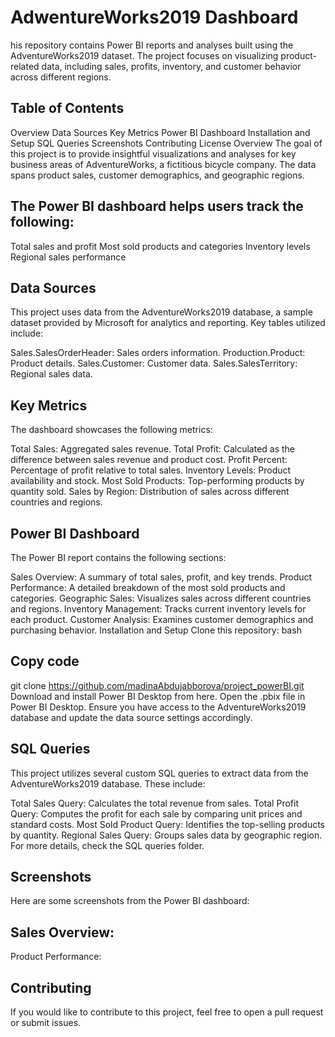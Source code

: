 # AdwentureWorks2019 Dashboard

his repository contains Power BI reports and analyses built using the AdventureWorks2019 dataset. The project focuses on visualizing product-related data, including sales, profits, inventory, and customer behavior across different regions.

## Table of Contents
Overview
Data Sources
Key Metrics
Power BI Dashboard
Installation and Setup
SQL Queries
Screenshots
Contributing
License
Overview
The goal of this project is to provide insightful visualizations and analyses for key business areas of AdventureWorks, a fictitious bicycle company. The data spans product sales, customer demographics, and geographic regions.

## The Power BI dashboard helps users track the following:
Total sales and profit
Most sold products and categories
Inventory levels
Regional sales performance

## Data Sources
This project uses data from the AdventureWorks2019 database, a sample dataset provided by Microsoft for analytics and reporting. Key tables utilized include:

Sales.SalesOrderHeader: Sales orders information.
Production.Product: Product details.
Sales.Customer: Customer data.
Sales.SalesTerritory: Regional sales data.

## Key Metrics
The dashboard showcases the following metrics:

Total Sales: Aggregated sales revenue.
Total Profit: Calculated as the difference between sales revenue and product cost.
Profit Percent: Percentage of profit relative to total sales.
Inventory Levels: Product availability and stock.
Most Sold Products: Top-performing products by quantity sold.
Sales by Region: Distribution of sales across different countries and regions.

## Power BI Dashboard
The Power BI report contains the following sections:

Sales Overview: A summary of total sales, profit, and key trends.
Product Performance: A detailed breakdown of the most sold products and categories.
Geographic Sales: Visualizes sales across different countries and regions.
Inventory Management: Tracks current inventory levels for each product.
Customer Analysis: Examines customer demographics and purchasing behavior.
Installation and Setup
Clone this repository:
bash

## Copy code
git clone https://github.com/madinaAbdujabborova/project_powerBI.git
Download and install Power BI Desktop from here.
Open the .pbix file in Power BI Desktop.
Ensure you have access to the AdventureWorks2019 database and update the data source settings accordingly.

## SQL Queries
This project utilizes several custom SQL queries to extract data from the AdventureWorks2019 database. These include:

Total Sales Query: Calculates the total revenue from sales.
Total Profit Query: Computes the profit for each sale by comparing unit prices and standard costs.
Most Sold Product Query: Identifies the top-selling products by quantity.
Regional Sales Query: Groups sales data by geographic region.
For more details, check the SQL queries folder.

## Screenshots
Here are some screenshots from the Power BI dashboard:

## Sales Overview:
Product Performance:
## Contributing
If you would like to contribute to this project, feel free to open a pull request or submit issues.
